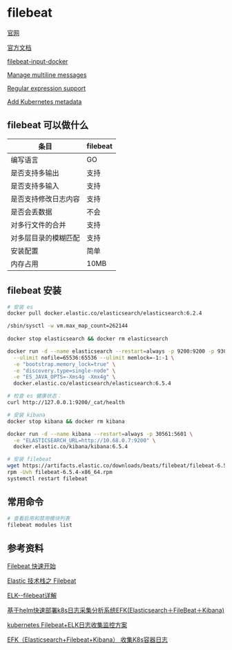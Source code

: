 # filebeat

[官网](https://www.elastic.co/cn/)

[官方文档](https://www.elastic.co/cn/products/beats/filebeat)

[filebeat-input-docker](https://www.elastic.co/guide/en/beats/filebeat/current/filebeat-input-docker.html)

[Manage multiline messages](https://www.elastic.co/guide/en/beats/filebeat/current/multiline-examples.html)

[Regular expression support](https://www.elastic.co/guide/en/beats/filebeat/current/regexp-support.html)

[Add Kubernetes metadata](https://www.elastic.co/guide/en/beats/filebeat/current/add-kubernetes-metadata.html)

## filebeat 可以做什么

条目                 | filebeat
---------------------|---------
编写语言             | GO
是否支持多输出       | 支持
是否支持多输入       | 支持
是否支持修改日志内容 | 支持
是否会丢数据         | 不会
对多行文件的合并     | 支持
对多层目录的模糊匹配 | 支持
安装配置             | 简单
内存占用             | 10MB

## filebeat 安装

```sh
# 安装 es
docker pull docker.elastic.co/elasticsearch/elasticsearch:6.2.4

/sbin/sysctl -w vm.max_map_count=262144
  
docker stop elasticsearch && docker rm elasticsearch 

docker run -d --name elasticsearch --restart=always -p 9200:9200 -p 9300:9300 \
  --ulimit nofile=65536:65536 --ulimit memlock=-1:-1 \
  -e "bootstrap.memory_lock=true" \
  -e "discovery.type=single-node" \
  -e "ES_JAVA_OPTS=-Xms4g -Xmx4g" \
  docker.elastic.co/elasticsearch/elasticsearch:6.5.4

# 检查 es 健康状态：
curl http://127.0.0.1:9200/_cat/health

# 安装 kibana
docker stop kibana && docker rm kibana

docker run -d --name kibana --restart=always -p 30561:5601 \
  -e "ELASTICSEARCH_URL=http://10.68.0.7:9200" \
  docker.elastic.co/kibana/kibana:6.5.4

# 安装 filebeat
wget https://artifacts.elastic.co/downloads/beats/filebeat/filebeat-6.5.4-x86_64.rpm
rpm -Uvh filebeat-6.5.4-x86_64.rpm
systemctl restart filebeat
```

## 常用命令

```sh
# 查看启用和禁用模块列表
filebeat modules list
```

## 参考资料

[Filebeat 快速开始](http://www.cnblogs.com/kerwinC/p/8866471.html)

[Elastic 技术栈之 Filebeat](https://www.cnblogs.com/jingmoxukong/p/8185321.html)

[ELK--filebeat详解](https://www.cnblogs.com/kuku0223/p/8316922.html)

[基于helm快速部署k8s日志采集分析系统EFK(Elasticsearch＋FileBeat＋Kibana)](https://blog.csdn.net/qq_28540443/article/details/106428346)

[kubernetes Filebeat+ELK日志收集监控方案](https://cloud.tencent.com/developer/article/1450323)

[EFK（Elasticsearch+Filebeat+Kibana） 收集K8s容器日志](https://www.cnblogs.com/cyleon/p/14407435.html)
